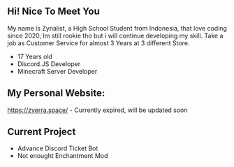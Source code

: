 ## Hi! Nice To Meet You
My name is Zynalist, a High School Student from Indonesia, that love coding since 2020, Im still rookie tho but i will continue developing my skill. Take a job as Customer Service for almost 3 Years at 3 different Store.

- 17 Years old
- Discord.JS Developer
- Minecraft Server Developer

## My Personal Website:
https://zyerra.space/ - Currently expired, will be updated soon

## Current Project
- Advance Discord Ticket Bot
- Not enought Enchantment Mod
